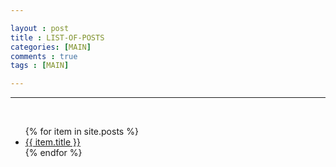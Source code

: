 ```yaml
---

layout : post
title : LIST-OF-POSTS
categories: [MAIN]
comments : true
tags : [MAIN]

---
```


<hr class='division4'>
<br>

<div class="toc">
  <ul class="posts">
  {% for item in site.posts %}
    <li class="text-title">
      <a href="{{ site.baseurl }}{{ item.url }}">
        {{ item.title }}
      </a>
    </li>
  {% endfor %}
  </ul>
</div>
<br><br><br>
